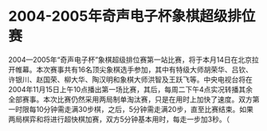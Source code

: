 # 2004-2005年奇声电子杯象棋超级排位赛

2004—2005年“奇声电子杯”象棋超级排位赛第一站比赛，将于本月14日在北京拉开帷幕。本次赛事共有16名顶尖象棋选手参加，其中有特级大师胡荣华、吕钦、许银川、赵国荣、柳大华、陶汉明和象棋大师洪智及王跃飞等。中央电视台将在2004年11月15日上午10点播出第一场比赛，其后，每周二下午4点实况转播其余全部赛事。本次比赛仍然采用两局制单淘汰赛，只是在用时上加快了速度。双方第一时限每10分钟需走满30步棋，之后，5分钟需走满20步，直至比赛结束。如果两局棋弈和将进行超快棋加赛，双方5分钟基本用时，每走一步加3秒。（